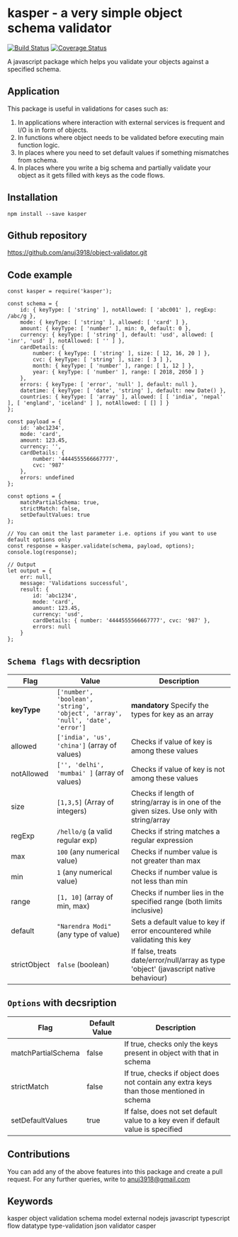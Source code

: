 kasper - a very simple object schema validator
===========================
[![Build Status](https://travis-ci.org/anuj3918/object-validator.svg?branch=master)](https://travis-ci.org/anuj3918/object-validator)
[![Coverage Status](https://coveralls.io/repos/github/anuj3918/object-validator/badge.svg?branch=master)](https://coveralls.io/github/anuj3918/object-validator?branch=master)

A javascript package which helps you validate your objects against a specified schema.


## Application
This package is useful in validations for cases such as:
1. In applications where interaction with external services is frequent and I/O is in form of objects.
2. In functions where object needs to be validated before executing main function logic.
3. In places where you need to set default values if something mismatches from schema.
4. In places where you write a big schema and partially validate your object as it gets filled with keys as the code flows.

## Installation
```
npm install --save kasper
```

## Github repository
https://github.com/anuj3918/object-validator.git

## Code example
```
const kasper = require('kasper');

const schema = {
	id: { keyType: [ 'string' ], notAllowed: [ 'abc001' ], regExp: /abc/g },
	mode: { keyType: [ 'string' ], allowed: [ 'card' ] },
	amount: { keyType: [ 'number' ], min: 0, default: 0 },
	currency: { keyType: [ 'string' ], default: 'usd', allowed: [ 'inr', 'usd' ], notAllowed: [ '' ] },
	cardDetails: {
		number: { keyType: [ 'string' ], size: [ 12, 16, 20 ] },
		cvc: { keyType: [ 'string' ], size: [ 3 ] },
		month: { keyType: [ 'number' ], range: [ 1, 12 ] },
		year: { keyType: [ 'number' ], range: [ 2018, 2050 ] }
	},
	errors: { keyType: [ 'error', 'null' ], default: null },
	datetime: { keyType: [ 'date', 'string' ], default: new Date() },
	countries: { keyType: [ 'array' ], allowed: [ [ 'india', 'nepal' ], [ 'england', 'iceland' ] ], notAllowed: [ [] ] }
};

const payload = {
	id: 'abc1234',
	mode: 'card',
	amount: 123.45,
	currency: '',
	cardDetails: {
		number: '4444555566667777',
		cvc: '987'
	},
	errors: undefined
};

const options = {
	matchPartialSchema: true,
	strictMatch: false,
	setDefaultValues: true
};

// You can omit the last parameter i.e. options if you want to use default options only
const response = kasper.validate(schema, payload, options);
console.log(response);

// Output
let output = {
	err: null,
	message: 'Validations successful',
	result: {
		id: 'abc1234',
		mode: 'card',
		amount: 123.45,
		currency: 'usd',
		cardDetails: { number: '4444555566667777', cvc: '987' },
		errors: null
	}
};
```

## `Schema flags` with decsription
| Flag  | Value   | Description |
|-----------|-----------|-------------|
| **keyType**   | `['number', 'boolean', 'string', 'object', 'array', 'null', 'date', 'error']` | **mandatory** Specify the types for key as an array |
| allowed   | `['india', 'us', 'china']` (array of values) | Checks if value of key is among these values |
| notAllowed   | `['', 'delhi', 'mumbai' ]` (array of values) | Checks if value of key is not among these values |
| size   | `[1,3,5]` (Array of integers) | Checks if length of string/array is in one of the given sizes. Use only with string/array |
| regExp   | `/hello/g` (a valid regular exp) | Checks if string matches a regular expression |
| max   | `100` (any numerical value) | Checks if number value is not greater than max |
| min   | `1` (any numerical value) | Checks if number value is not less than min |
| range   | `[1, 10]` (array of min, max) | Checks if number lies in the specified range (both limits inclusive) |
| default   | `"Narendra Modi"` (any type of value) | Sets a default value to key if error encountered while validating this key |
| strictObject   | `false` (boolean) | If false, treats date/error/null/array as type 'object' (javascript native behaviour) |

## `Options` with decsription
| Flag  | Default Value   | Description |
|-----------|-----------|-------------|
| matchPartialSchema   | false | If true, checks only the keys present in object with that in schema |
| strictMatch   | false | If true, checks if object does not contain any extra keys than those mentioned in schema |
| setDefaultValues   | true | If false, does not set default value to a key even if default value is specified |

## Contributions
You can add any of the above features into this package and create a pull request.
For any further queries, write to anuj3918@gmail.com

## Keywords
kasper object validation schema model external nodejs javascript typescript flow datatype type-validation json validator casper

